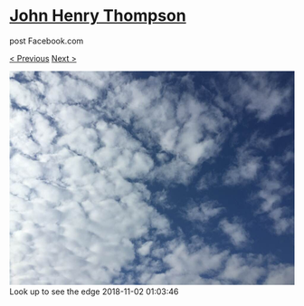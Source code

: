 # [John Henry Thompson](../README.md)
post Facebook.com

[< Previous](2018-11-02-3.md) [Next >](2018-11-01-1.md)

[![](../media/2018-11-02/Timeline-Photos-Look-up-to-see-the-edge.jpg)](../README.md)
Look up to see the edge
2018-11-02 01:03:46